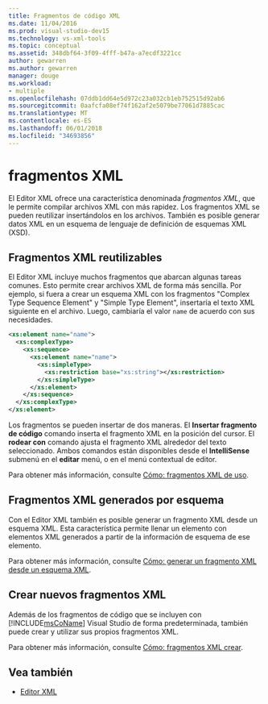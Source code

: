 ```yaml
---
title: Fragmentos de código XML
ms.date: 11/04/2016
ms.prod: visual-studio-dev15
ms.technology: vs-xml-tools
ms.topic: conceptual
ms.assetid: 348dbf64-3f09-4fff-b47a-a7ecdf3221cc
author: gewarren
ms.author: gewarren
manager: douge
ms.workload:
- multiple
ms.openlocfilehash: 07ddb1dd64e5d972c23a032cb1eb752515d92ab6
ms.sourcegitcommit: 0aafcfa08ef74f162af2e5079be77061d7885cac
ms.translationtype: MT
ms.contentlocale: es-ES
ms.lasthandoff: 06/01/2018
ms.locfileid: "34693856"
---
```

# <a name="xml-snippets"></a>fragmentos XML

El Editor XML ofrece una característica denominada *fragmentos XML*, que le permite compilar archivos XML con más rapidez. Los fragmentos XML se pueden reutilizar insertándolos en los archivos. También es posible generar datos XML en un esquema de lenguaje de definición de esquemas XML (XSD).

## <a name="reusable-xml-snippets"></a>Fragmentos XML reutilizables

El Editor XML incluye muchos fragmentos que abarcan algunas tareas comunes. Esto permite crear archivos XML de forma más sencilla. Por ejemplo, si fuera a crear un esquema XML con los fragmentos "Complex Type Sequence Element" y "Simple Type Element", insertaría el texto XML siguiente en el archivo. Luego, cambiaría el valor `name` de acuerdo con sus necesidades.

```xml
<xs:element name="name">
  <xs:complexType>
    <xs:sequence>
      <xs:element name="name">
        <xs:simpleType>
          <xs:restriction base="xs:string"></xs:restriction>
        </xs:simpleType>
      </xs:element>
    </xs:sequence>
  </xs:complexType>
</xs:element>
```

 Los fragmentos se pueden insertar de dos maneras. El **Insertar fragmento de código** comando inserta el fragmento XML en la posición del cursor. El **rodear con** comando ajusta el fragmento XML alrededor del texto seleccionado. Ambos comandos están disponibles desde el **IntelliSense** submenú en el **editar** menú, o en el menú contextual de editor.

 Para obtener más información, consulte [Cómo: fragmentos XML de uso](../xml-tools/how-to-use-xml-snippets.md).

## <a name="schema-generated-xml-snippets"></a>Fragmentos XML generados por esquema
 Con el Editor XML también es posible generar un fragmento XML desde un esquema XML. Esta característica permite llenar un elemento con elementos XML generados a partir de la información de esquema de ese elemento.

 Para obtener más información, consulte [Cómo: generar un fragmento XML desde un esquema XML](../xml-tools/how-to-generate-an-xml-snippet-from-an-xml-schema.md).

## <a name="create-new-xml-snippets"></a>Crear nuevos fragmentos XML
 Además de los fragmentos de código que se incluyen con [!INCLUDE[msCoName](../xml-tools/includes/msconame_md.md)] Visual Studio de forma predeterminada, también puede crear y utilizar sus propios fragmentos XML.

 Para obtener más información, consulte [Cómo: fragmentos XML crear](../xml-tools/how-to-create-xml-snippets.md).

## <a name="see-also"></a>Vea también

- [Editor XML](../xml-tools/xml-editor.md)